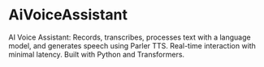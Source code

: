 # AiVoiceAssistant
AI Voice Assistant: Records, transcribes, processes text with a language model, and generates speech using Parler TTS. Real-time interaction with minimal latency. Built with Python and Transformers.
